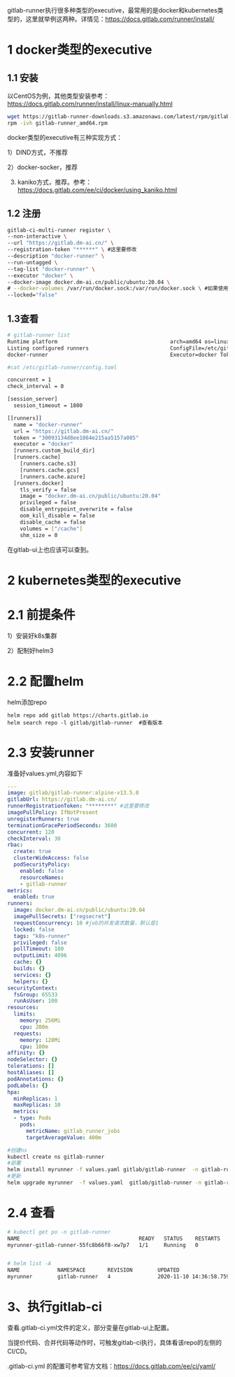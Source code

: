 
gitlab-runner执行很多种类型的executive，最常用的是docker和kubernetes类型的，这里就举例这两种。详情见：https://docs.gitlab.com/runner/install/


# 1 docker类型的executive

## 1.1 安装

以CentOS为例，其他类型安装参考：https://docs.gitlab.com/runner/install/linux-manually.html

```bash 
wget https://gitlab-runner-downloads.s3.amazonaws.com/latest/rpm/gitlab-runner_amd64.rpm 
rpm -ivh gitlab-runner_amd64.rpm
```

docker类型的executive有三种实现方式：

1）DIND方式，不推荐

2）docker-socker，推荐

3) kaniko方式，推荐。参考：https://docs.gitlab.com/ee/ci/docker/using_kaniko.html


## 1.2 注册
```bash
gitlab-ci-multi-runner register \
--non-interactive \
--url "https://gitlab.dm-ai.cn/" \
--registration-token "******" \ #这里要修改
--description "docker-runner" \
--run-untagged \
--tag-list "docker-runner" \
--executor "docker" \
--docker-image docker.dm-ai.cn/public/ubuntu:20.04 \
# --docker-volumes /var/run/docker.sock:/var/run/docker.sock \ #如果使用docker-socket方式，取消这个注释
--locked="false"
```

## 1.3查看
```bash
# gitlab-runner list
Runtime platform                                    arch=amd64 os=linux pid=20903 revision=ece86343 version=13.5.0
Listing configured runners                          ConfigFile=/etc/gitlab-runner/config.toml
docker-runner                                       Executor=docker Token=30093134d8ee1864e215aa5157a085 URL=https://gitlab.dm-ai.cn/
```

```bash
#cat /etc/gitlab-runner/config.toml 

concurrent = 1
check_interval = 0

[session_server]
  session_timeout = 1800

[[runners]]
  name = "docker-runner"
  url = "https://gitlab.dm-ai.cn/"
  token = "30093134d8ee1864e215aa5157a085"
  executor = "docker"
  [runners.custom_build_dir]
  [runners.cache]
    [runners.cache.s3]
    [runners.cache.gcs]
    [runners.cache.azure]
  [runners.docker]
    tls_verify = false
    image = "docker.dm-ai.cn/public/ubuntu:20.04"
    privileged = false
    disable_entrypoint_overwrite = false
    oom_kill_disable = false
    disable_cache = false
    volumes = ["/cache"]
    shm_size = 0
```

在gitlab-ui上也应该可以查到。


# 2 kubernetes类型的executive


# 2.1 前提条件

1）安装好k8s集群

2）配制好helm3


# 2.2 配置helm
helm添加repo

```shell
helm repo add gitlab https://charts.gitlab.io
helm search repo -l gitlab/gitlab-runner  #查看版本
```

# 2.3 安装runner

准备好values.yml,内容如下
```yml
---
image: gitlab/gitlab-runner:alpine-v13.5.0
gitlabUrl: https://gitlab.dm-ai.cn/
runnerRegistrationToken: "********" #这里要修改
imagePullPolicy: IfNotPresent
unregisterRunners: true
terminationGracePeriodSeconds: 3600
concurrent: 120
checkInterval: 30
rbac:
  create: true
  clusterWideAccess: false
  podSecurityPolicy:
    enabled: false
    resourceNames:
    - gitlab-runner
metrics:
  enabled: true
runners:
  image: docker.dm-ai.cn/public/ubuntu:20.04
  imagePullSecrets: ["regsecret"]
  requestConcurrency: 10 #job的并发请求数量，默认是1
  locked: false
  tags: "k8s-runner"
  privileged: false
  pollTimeout: 180
  outputLimit: 4096
  cache: {}
  builds: {}
  services: {}
  helpers: {}
securityContext:
  fsGroup: 65533
  runAsUser: 100
resources:
  limits:
    memory: 256Mi
    cpu: 200m
  requests:
    memory: 128Mi
    cpu: 100m
affinity: {}
nodeSelector: {}
tolerations: []
hostAliases: []
podAnnotations: {}
podLabels: {}
hpa: 
  minReplicas: 1
  maxReplicas: 10
  metrics:
  - type: Pods
    pods:
      metricName: gitlab_runner_jobs
      targetAverageValue: 400m
```


```bash
#创建ns
kubectl create ns gitlab-runner
#部署
helm install myrunner -f values.yaml gitlab/gitlab-runner  -n gitlab-runner
#更新
helm upgrade myrunner  -f values.yaml  gitlab/gitlab-runner -n gitlab-runner
```

# 2.4 查看

```bash
# kubectl get po -n gitlab-runner    
NAME                                      READY   STATUS    RESTARTS   AGE
myrunner-gitlab-runner-55fc8b66f8-xw7p7   1/1     Running   0          164m


# helm list -A
NAME            NAMESPACE       REVISION        UPDATED                                 STATUS          CHART                   APP VERSION
myrunner        gitlab-runner   4               2020-11-10 14:36:58.75958973 +0800 CST  deployed        gitlab-runner-0.22.0    13.5.0     
```




# 3、执行gitlab-ci

查看.gitlab-ci.yml文件的定义，部分变量在gitlab-ui上配置。

当提价代码、合并代码等动作时，可触发gitlab-ci执行，具体看该repo的左侧的CI/CD。

.gitlab-ci.yml 的配置可参考官方文档：https://docs.gitlab.com/ee/ci/yaml/